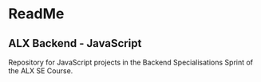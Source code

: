 # ReadMe

## ALX Backend - JavaScript
Repository for JavaScript projects in the Backend Specialisations Sprint of the ALX SE Course.
 